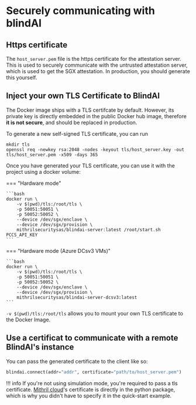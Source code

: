 # Securely communicating with blindAI

## Https certificate

The `host_server.pem` file is the https certificate for the attestation server. This is used to securely communicate with the untrusted attestation server, which is used to get the SGX attestation. In production, you should generate this yourself.

## Inject your own TLS Certificate to BlindAI

The Docker image ships with a TLS certifcate by default. However, its private key is directly embedded in the public Docker hub image, therefore **it is not secure**, and should be replaced in production.

To generate a new self-signed TLS certificate, you can run

```
mkdir tls
openssl req -newkey rsa:2048 -nodes -keyout tls/host_server.key -out tls/host_server.pem -x509 -days 365
```

Once you have generated your TLS certificate, you can use it with the project using a docker volume:

=== "Hardware mode"

    ```bash
    docker run \
        -v $(pwd)/tls:/root/tls \
        -p 50051:50051 \
        -p 50052:50052 \
        --device /dev/sgx/enclave \
        --device /dev/sgx/provision \
        mithrilsecuritysas/blindai-server:latest /root/start.sh PCCS_API_KEY
    ```

=== "Hardware mode (Azure DCsv3 VMs)"

    ```bash
    docker run \
        -v $(pwd)/tls:/root/tls \
        -p 50051:50051 \
        -p 50052:50052 \
        --device /dev/sgx/enclave \
        --device /dev/sgx/provision \
        mithrilsecuritysas/blindai-server-dcsv3:latest
    ```

`-v $(pwd)/tls:/root/tls` allows you to mount your own TLS certificate to the Docker Image.&#x20;

## Use a certificat to communicate with a remote BlindAI's instance

You can pass the generated certificate to the client like so:

```py
blindai.connect(addr="addr", certificate="path/to/host_server.pem")
```

!!! info
    If you're not using simulation mode, you're required to pass a tls certificate. [Mithril cloud](../mithril-cloud.md)'s certificate is directly in the python package, which is why you didn't have to specify it in the quick-start example.